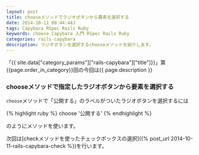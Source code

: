 ```yaml
---
layout: post
title: chooseメソッドでラジオボタンから要素を選択する
date: 2014-10-11 08:44:44J
tags: Capybara RSpec Rails Ruby
keywords: choose Capybara 入門 RSpec Rails Ruby
categories: rails-capybara
description: ラジオボタンを選択するchooseメソッドを紹介します。
---
```


「{{ site.data["category_params"]["rails-capybara"]["title"]}}」第{{page.order_in_category}}回の今回は{{ page.description }}

### chooseメソッドで指定したラジオボタンから要素を選択する

`choose`メソッドで「公開する」のラベルがついたラジオボタンを選択するには

{% highlight ruby %}
choose '公開する'
{% endhighlight %}

のようにメソッドを使います。

次回は[checkメソッドを使ったチェックボックスの選択]({% post_url 2014-10-11-rails-capybara-check %})を行います。
